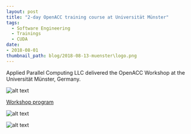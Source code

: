 ```yaml
---
layout: post
title: "2-day OpenACC training course at Universität Münster"
tags:
  - Software Engineering
  - Trainings
  - CUDA
date:
- 2018-08-01
thumbnail_path: blog/2018-08-13-muenster\logo.png
---
```


Applied Parallel Computing LLC delivered the OpenACC Workshop at the Universität Münster, Germany.

![alt text](\assets\img\blog\2018-08-13-muenster\IMG_20180814_133734.jpg "Logo Title Text 1")

[Workshop program](\assets\img\blog\2018-08-13-muenster\umuenster_program.pdf)

![alt text](\assets\img\blog\2018-08-13-muenster\IMG_20180814_133703.jpg "Logo Title Text 1")

![alt text](\assets\img\blog\2018-08-13-muenster\IMG_20180814_115919_HDR.jpg "Logo Title Text 1")
